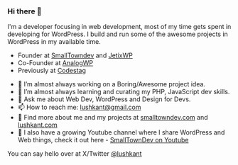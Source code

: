 ### Hi there 👋

I'm a developer focusing in web development, most of my time gets spent in developing for WordPress. I build and run some of the awesome projects in WordPress in my available time.

- Founder at [SmallTowndev](https://smalltowndev.com) and [JetixWP](https://jetixwp.com)
- Co-Founder at [AnalogWP](https://analogwp.com) 
- Previously at [Codestag](https://codestag.com)

* 🔭 I’m almost always working on a Boring/Awesome project idea.  
* 🌱 I’m almost always learning and curating my PHP, JavaScript dev skills.
* 💬 Ask me about Web Dev, WordPress and Design for Devs.
* 📫 How to reach me: lushkant@gmail.com
* 📝 Find more about me and my projects at [smalltowndev.com](https://smalltowndev.com) and [lushkant.com](https://lushkant.com)
* 🎥 I also have a growing Youtube channel where I share WordPress and Web things, check it out here - [SmallTownDev on Youtube](https://youtube.com/SmallTownDev)

You can say hello over at X/Twitter [@lushkant](https://x.com/lushkant)

